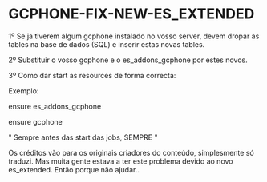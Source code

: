 # GCPHONE-FIX-NEW-ES_EXTENDED

1º Se ja tiverem algum gcphone instalado no vosso server, devem dropar as tables na base de dados (SQL) e inserir estas novas tables.


2º Substituir o vosso gcphone e o es_addons_gcphone por estes novos.


3º Como dar start as resources de forma correcta: 
   
Exemplo:

ensure es_addons_gcphone

ensure gcphone

" Sempre antes das start das jobs, SEMPRE "

Os créditos vão para os originais criadores do conteúdo, simplesmente só traduzi. Mas muita gente estava a ter este problema devido ao novo es_extended. Então porque não ajudar..
